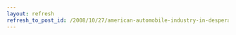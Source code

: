 ```yaml
---
layout: refresh
refresh_to_post_id: /2008/10/27/american-automobile-industry-in-desperation
---
```

